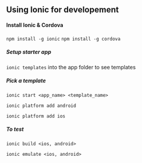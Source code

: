 ## Using Ionic for developement

#### Install Ionic & Cordova
`npm install -g ionic`
`npm install -g cordova`

##### Setup starter app
`ionic templates` into the app folder to see templates

##### Pick a template
`ionic start <app_name> <template_name>`

`ionic platform add android`

`ionic platform add ios`

##### To test
`ionic build <ios, android>`

`ionic emulate <ios, android>`
